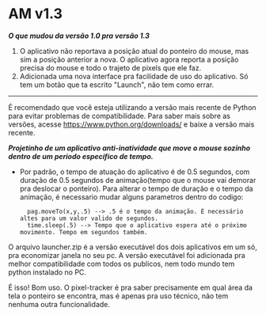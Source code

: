 # AM v1.3

***O que mudou da versão 1.0 pra versão 1.3***
1. O aplicativo não reportava a posição atual do ponteiro do mouse, mas sim a posição anterior a nova. O aplicativo agora
reporta a posição precisa do mouse e todo o trajeto de pixels que ele faz.
2. Adicionada uma nova interface pra facilidade de uso do aplicativo. Só tem um botão que ta escrito "Launch", não tem como errar.
*****************************************************************************************************************************************

É recomendado que você esteja utilizando a versão mais recente de Python para evitar problemas de compatibilidade.
Para saber mais sobre as versões, acesse https://www.python.org/downloads/ e baixe a versão mais recente.

***Projetinho de um aplicativo anti-inatividade que move o mouse sozinho dentro de um periodo específico de tempo.***

- Por padrão, o tempo de atuação do aplicativo é de 0.5 segundos, com duração de 0.5 segundos de animação(tempo que o mouse vai demorar pra deslocar o ponteiro).
Para alterar o tempo de duração e o tempo da animação, é necessario mudar alguns parametros dentro do codigo:

  
        pag.moveTo(x,y,.5) --> .5 é o tempo da animação. É necessário altes para um valor valido de segundos.
        time.sleep(.5) --> Tempo que o aplicativo espera até o próximo movimento. Tempo em segundos também.
        

O arquivo launcher.zip é a versão executável dos dois aplicativos em um só, pra economizar janela no seu pc.
A versão executável foi adicionada pra melhor compatibilidade com todos os publicos, nem todo mundo tem python instalado no PC.


É isso! Bom uso. O pixel-tracker é pra saber precisamente em qual área da tela o ponteiro se encontra, mas é apenas
pra uso técnico, não tem nenhuma outra funcionalidade.
